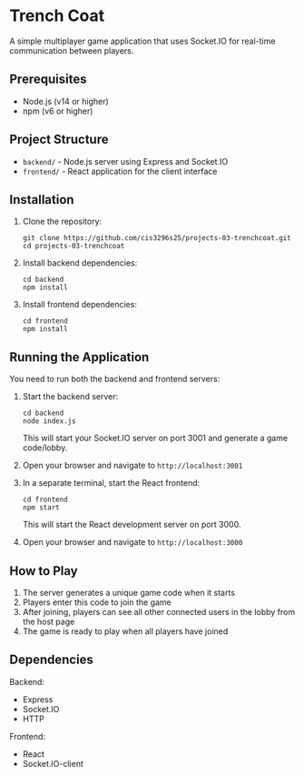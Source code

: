 # Trench Coat

A simple multiplayer game application that uses Socket.IO for real-time communication between players.

## Prerequisites

- Node.js (v14 or higher)
- npm (v6 or higher)

## Project Structure

- `backend/` - Node.js server using Express and Socket.IO
- `frontend/` - React application for the client interface

## Installation

1. Clone the repository:
   ```
   git clone https://github.com/cis3296s25/projects-03-trenchcoat.git
   cd projects-03-trenchcoat
   ```

2. Install backend dependencies:
   ```
   cd backend
   npm install
   ```

3. Install frontend dependencies:
   ```
   cd frontend
   npm install
   ```

## Running the Application

You need to run both the backend and frontend servers:

1. Start the backend server:
   ```
   cd backend
   node index.js
   ```
   This will start your Socket.IO server on port 3001 and generate a game code/lobby.
2. Open your browser and navigate to `http://localhost:3001`

3. In a separate terminal, start the React frontend:
   ```
   cd frontend
   npm start
   ```
   This will start the React development server on port 3000.

4. Open your browser and navigate to `http://localhost:3000`

## How to Play

1. The server generates a unique game code when it starts
2. Players enter this code to join the game
3. After joining, players can see all other connected users in the lobby from the host page
4. The game is ready to play when all players have joined

## Dependencies

Backend:
- Express
- Socket.IO
- HTTP

Frontend:
- React
- Socket.IO-client
